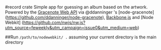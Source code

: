 #record crate
Simple app for guessing an album based on the artwork.
Powered by the [Gracenote Web API](https://developer.gracenote.com/web-api) via @ddanninger 's [node-gracenote] (https://github.com/ddanninger/node-gracenote), [Backbone.js](backbonejs.org) and [Node Webkit] (https://github.com/nwjs/nw.js?utm_source=feweekly&utm_campaign=issue0&utm_medium=web)

##Run
`/path/to/nodewebkit/ .` 
assuming your current directory is the main directory
